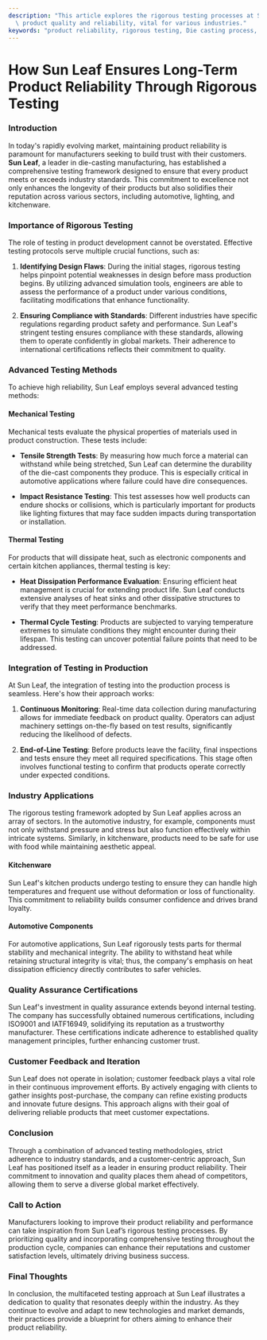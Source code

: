 ```yaml
---
description: "This article explores the rigorous testing processes at Sun Leaf that guarantee high\
  \ product quality and reliability, vital for various industries."
keywords: "product reliability, rigorous testing, Die casting process, Heat dissipation performance"
---
```

# How Sun Leaf Ensures Long-Term Product Reliability Through Rigorous Testing

### Introduction

In today's rapidly evolving market, maintaining product reliability is paramount for manufacturers seeking to build trust with their customers. **Sun Leaf**, a leader in die-casting manufacturing, has established a comprehensive testing framework designed to ensure that every product meets or exceeds industry standards. This commitment to excellence not only enhances the longevity of their products but also solidifies their reputation across various sectors, including automotive, lighting, and kitchenware.

### Importance of Rigorous Testing

The role of testing in product development cannot be overstated. Effective testing protocols serve multiple crucial functions, such as:

1. **Identifying Design Flaws**: During the initial stages, rigorous testing helps pinpoint potential weaknesses in design before mass production begins. By utilizing advanced simulation tools, engineers are able to assess the performance of a product under various conditions, facilitating modifications that enhance functionality.

2. **Ensuring Compliance with Standards**: Different industries have specific regulations regarding product safety and performance. Sun Leaf's stringent testing ensures compliance with these standards, allowing them to operate confidently in global markets. Their adherence to international certifications reflects their commitment to quality.

### Advanced Testing Methods

To achieve high reliability, Sun Leaf employs several advanced testing methods:

#### Mechanical Testing

Mechanical tests evaluate the physical properties of materials used in product construction. These tests include:

- **Tensile Strength Tests**: By measuring how much force a material can withstand while being stretched, Sun Leaf can determine the durability of the die-cast components they produce. This is especially critical in automotive applications where failure could have dire consequences.
  
- **Impact Resistance Testing**: This test assesses how well products can endure shocks or collisions, which is particularly important for products like lighting fixtures that may face sudden impacts during transportation or installation.

#### Thermal Testing

For products that will dissipate heat, such as electronic components and certain kitchen appliances, thermal testing is key:

- **Heat Dissipation Performance Evaluation**: Ensuring efficient heat management is crucial for extending product life. Sun Leaf conducts extensive analyses of heat sinks and other dissipative structures to verify that they meet performance benchmarks.

- **Thermal Cycle Testing**: Products are subjected to varying temperature extremes to simulate conditions they might encounter during their lifespan. This testing can uncover potential failure points that need to be addressed.

### Integration of Testing in Production

At Sun Leaf, the integration of testing into the production process is seamless. Here's how their approach works:

1. **Continuous Monitoring**: Real-time data collection during manufacturing allows for immediate feedback on product quality. Operators can adjust machinery settings on-the-fly based on test results, significantly reducing the likelihood of defects.

2. **End-of-Line Testing**: Before products leave the facility, final inspections and tests ensure they meet all required specifications. This stage often involves functional testing to confirm that products operate correctly under expected conditions.

### Industry Applications

The rigorous testing framework adopted by Sun Leaf applies across an array of sectors. In the automotive industry, for example, components must not only withstand pressure and stress but also function effectively within intricate systems. Similarly, in kitchenware, products need to be safe for use with food while maintaining aesthetic appeal.

#### Kitchenware

Sun Leaf's kitchen products undergo testing to ensure they can handle high temperatures and frequent use without deformation or loss of functionality. This commitment to reliability builds consumer confidence and drives brand loyalty.

#### Automotive Components

For automotive applications, Sun Leaf rigorously tests parts for thermal stability and mechanical integrity. The ability to withstand heat while retaining structural integrity is vital; thus, the company's emphasis on heat dissipation efficiency directly contributes to safer vehicles.

### Quality Assurance Certifications

Sun Leaf's investment in quality assurance extends beyond internal testing. The company has successfully obtained numerous certifications, including ISO9001 and IATF16949, solidifying its reputation as a trustworthy manufacturer. These certifications indicate adherence to established quality management principles, further enhancing customer trust.

### Customer Feedback and Iteration

Sun Leaf does not operate in isolation; customer feedback plays a vital role in their continuous improvement efforts. By actively engaging with clients to gather insights post-purchase, the company can refine existing products and innovate future designs. This approach aligns with their goal of delivering reliable products that meet customer expectations.

### Conclusion

Through a combination of advanced testing methodologies, strict adherence to industry standards, and a customer-centric approach, Sun Leaf has positioned itself as a leader in ensuring product reliability. Their commitment to innovation and quality places them ahead of competitors, allowing them to serve a diverse global market effectively.

### Call to Action

Manufacturers looking to improve their product reliability and performance can take inspiration from Sun Leaf’s rigorous testing processes. By prioritizing quality and incorporating comprehensive testing throughout the production cycle, companies can enhance their reputations and customer satisfaction levels, ultimately driving business success. 

### Final Thoughts

In conclusion, the multifaceted testing approach at Sun Leaf illustrates a dedication to quality that resonates deeply within the industry. As they continue to evolve and adapt to new technologies and market demands, their practices provide a blueprint for others aiming to enhance their product reliability.
